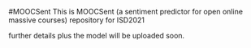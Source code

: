 #MOOCSent
This is MOOCSent (a sentiment predictor for open online massive courses) repository for ISD2021

further details plus the model will be uploaded soon. 
